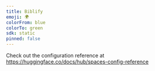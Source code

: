```yaml
---
title: Biblify
emoji: 🌍
colorFrom: blue
colorTo: green
sdk: static
pinned: false
---
```


Check out the configuration reference at https://huggingface.co/docs/hub/spaces-config-reference
